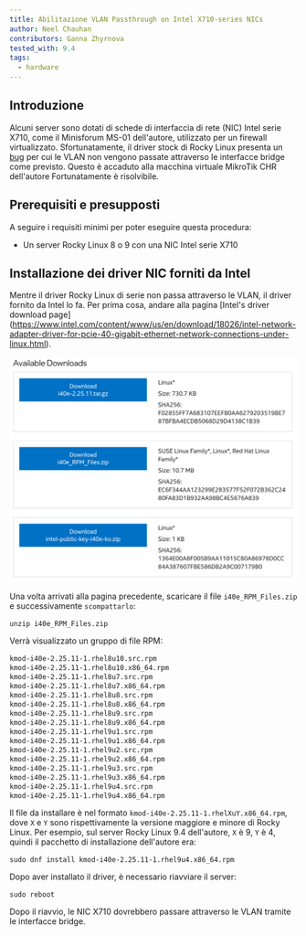 ```yaml
---
title: Abilitazione VLAN Passthrough on Intel X710-series NICs
author: Neel Chauhan
contributors: Ganna Zhyrnova
tested_with: 9.4
tags:
  - hardware
---
```


## Introduzione

Alcuni server sono dotati di schede di interfaccia di rete (NIC) Intel serie X710, come il Minisforum MS-01 dell'autore, utilizzato per un firewall virtualizzato. Sfortunatamente, il driver stock di Rocky Linux presenta un [bug](https://community.intel.com/t5/Ethernet-Products/X710-strips-incoming-vlan-tag-with-SRIOV/m-p/551464) per cui le VLAN non vengono passate attraverso le interfacce bridge come previsto. Questo è accaduto alla macchina virtuale MikroTik CHR dell'autore Fortunatamente è risolvibile.

## Prerequisiti  e presupposti

A seguire i requisiti minimi per poter eseguire questa procedura:

- Un server Rocky Linux 8 o 9 con una NIC Intel serie X710

## Installazione dei driver NIC forniti da Intel

Mentre il driver Rocky Linux di serie non passa attraverso le VLAN, il driver fornito da Intel lo fa. Per prima cosa, andare alla pagina [Intel's driver download page] (https://www.intel.com/content/www/us/en/download/18026/intel-network-adapter-driver-for-pcie-40-gigabit-ethernet-network-connections-under-linux.html).

![Intel's X710 Driver Download Page](../images/intel_x710_drivers.png)

Una volta arrivati alla pagina precedente, scaricare il file `i40e_RPM_Files.zip` e successivamente `scompattarlo`:

```
unzip i40e_RPM_Files.zip
```

Verrà visualizzato un gruppo di file RPM:

```
kmod-i40e-2.25.11-1.rhel8u10.src.rpm
kmod-i40e-2.25.11-1.rhel8u10.x86_64.rpm
kmod-i40e-2.25.11-1.rhel8u7.src.rpm
kmod-i40e-2.25.11-1.rhel8u7.x86_64.rpm
kmod-i40e-2.25.11-1.rhel8u8.src.rpm
kmod-i40e-2.25.11-1.rhel8u8.x86_64.rpm
kmod-i40e-2.25.11-1.rhel8u9.src.rpm
kmod-i40e-2.25.11-1.rhel8u9.x86_64.rpm
kmod-i40e-2.25.11-1.rhel9u1.src.rpm
kmod-i40e-2.25.11-1.rhel9u1.x86_64.rpm
kmod-i40e-2.25.11-1.rhel9u2.src.rpm
kmod-i40e-2.25.11-1.rhel9u2.x86_64.rpm
kmod-i40e-2.25.11-1.rhel9u3.src.rpm
kmod-i40e-2.25.11-1.rhel9u3.x86_64.rpm
kmod-i40e-2.25.11-1.rhel9u4.src.rpm
kmod-i40e-2.25.11-1.rhel9u4.x86_64.rpm
```

Il file da installare è nel formato `kmod-i40e-2.25.11-1.rhelXuY.x86_64.rpm`, dove `X` e `Y` sono rispettivamente la versione maggiore e minore di Rocky Linux. Per esempio, sul server Rocky Linux 9.4 dell'autore, `X` è 9, `Y` è 4, quindi il pacchetto di installazione dell'autore era:

```
sudo dnf install kmod-i40e-2.25.11-1.rhel9u4.x86_64.rpm
```

Dopo aver installato il driver, è necessario riavviare il server:

```
sudo reboot
```

Dopo il riavvio, le NIC X710 dovrebbero passare attraverso le VLAN tramite le interfacce bridge.
